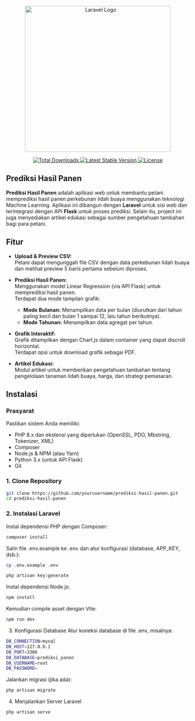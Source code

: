 <p align="center">
    <a href="https://laravel.com" target="_blank">
        <img src="https://raw.githubusercontent.com/laravel/art/master/logo-lockup/5%20SVG/2%20CMYK/1%20Full%20Color/laravel-logolockup-cmyk-red.svg" width="400" alt="Laravel Logo">
    </a>
</p>

<p align="center">
    <a href="https://packagist.org/packages/laravel/framework">
        <img src="https://img.shields.io/packagist/dt/laravel/framework" alt="Total Downloads">
    </a>
    <a href="https://packagist.org/packages/laravel/framework">
        <img src="https://img.shields.io/packagist/v/laravel/framework" alt="Latest Stable Version">
    </a>
    <a href="https://packagist.org/packages/laravel/framework">
        <img src="https://img.shields.io/packagist/l/laravel/framework" alt="License">
    </a>
</p>

## Prediksi Hasil Panen

**Prediksi Hasil Panen** adalah aplikasi web untuk membantu petani memprediksi hasil panen perkebunan lidah buaya menggunakan teknologi Machine Learning. Aplikasi ini dibangun dengan **Laravel** untuk sisi web dan terintegrasi dengan API **Flask** untuk proses prediksi. Selain itu, project ini juga menyediakan artikel edukasi sebagai sumber pengetahuan tambahan bagi para petani.

## Fitur

- **Upload & Preview CSV:**  
  Petani dapat mengunggah file CSV dengan data perkebunan lidah buaya dan melihat preview 5 baris pertama sebelum diproses.
  
- **Prediksi Hasil Panen:**  
  Menggunakan model Linear Regression (via API Flask) untuk memprediksi hasil panen.  
  Terdapat dua mode tampilan grafik:
  - **Mode Bulanan:** Menampilkan data per bulan (diurutkan dari tahun paling kecil dan bulan 1 sampai 12, lalu tahun berikutnya).
  - **Mode Tahunan:** Menampilkan data agregat per tahun.
  
- **Grafik Interaktif:**  
  Grafik ditampilkan dengan Chart.js dalam container yang dapat discroll horizontal.  
  Terdapat opsi untuk download grafik sebagai PDF.
  
- **Artikel Edukasi:**  
  Modul artikel untuk memberikan pengetahuan tambahan tentang pengelolaan tanaman lidah buaya, harga, dan strategi pemasaran.

## Instalasi

### Prasyarat
Pastikan sistem Anda memiliki:
- PHP 8.x dan ekstensi yang diperlukan (OpenSSL, PDO, Mbstring, Tokenizer, XML)
- Composer
- Node.js & NPM (atau Yarn)
- Python 3.x (untuk API Flask)
- Git

### 1. Clone Repository
```bash
git clone https://github.com/yourusername/prediksi-hasil-panen.git
cd prediksi-hasil-panen
```

### 2. Instalasi Laravel
Instal dependensi PHP dengan Composer:
```bash
composer install
```

Salin file .env.example ke .env dan atur konfigurasi (database, APP_KEY, dsb.):
```bash
cp .env.example .env
```
```bash
php artisan key:generate
```

Instal dependensi Node.js:
```bash
npm install
```

Kemudian compile asset dengan Vite:
```bash
npm run dev
```

3. Konfigurasi Database
Atur koneksi database di file .env, misalnya:
```bash
DB_CONNECTION=mysql
DB_HOST=127.0.0.1
DB_PORT=3306
DB_DATABASE=prediksi_panen
DB_USERNAME=root
DB_PASSWORD=
```

Jalankan migrasi (jika ada):
```bash
php artisan migrate
```

4. Menjalankan Server Laravel
```bash
php artisan serve
```